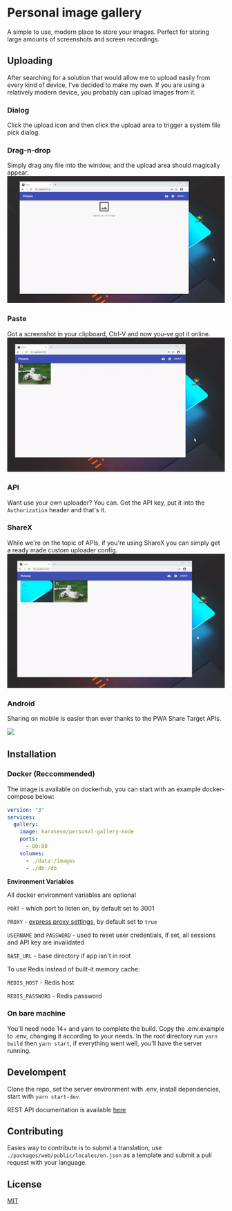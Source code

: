 # Personal image gallery
A simple to use, modern place to store your images. Perfect for storing large 
amounts of screenshots and screen recordings. 

## Uploading 
After searching for a solution that would allow me to upload easily from every 
kind of device, I've decided to make my own. If you are using a relatively modern
device, you probably can upload images from it.

### Dialog
Click the upload icon and then click the upload area to trigger a system file
pick dialog.

### Drag-n-drop
Simply drag any file into the window, and the upload area should magically appear.
![](README/drag.gif)

### Paste
Got a screenshot in your clipboard, Ctrl-V and now you-ve got it online.
![](README/paste.gif)

### API
Want use your own uploader? You can. Get the API key, put it into the `Authorization`
header and that's it.

### ShareX
While we're on the topic of APIs, if you're using ShareX you can simply get
a ready made custom uploader config.
![](README/sharex.gif)

### Android
Sharing on mobile is easier than ever thanks to the PWA Share Target APIs.

![](README/android.gif)

## Installation

### Docker (Reccommended)
The image is available on dockerhub, you can start with an example 
docker-compose below:
````yaml
version: "3"
services:
  gallery:
    image: karasevm/personal-gallery-node
    ports: 
      - 80:80
    volumes:
      - ./data:/images
      - ./db:/db
````
**Environment Variables**

All docker environment variables are optional

`PORT` - which port to listen on, by default set to 3001

`PROXY` - [express proxy settings](https://expressjs.com/en/guide/behind-proxies.html), by default set to `true`

`USERNAME` and `PASSWORD` - used to reset user credentials, if set, all sessions and API key are invalidated

`BASE_URL` - base directory if app isn't in root

To use Redis instead of built-it memory cache:

`REDIS_HOST` - Redis host

`REDIS_PASSWORD` - Redis password



### On bare machine
You'll need node 14+ and yarn to complete the build. 
Copy the .env.example to .env, changing it according to your needs. In the root directory run `yarn build` then `yarn start`, if everything went well, you'll have the server running.

## Develompent
Clone the repo, set the server environment with .env, install dependencies, start with `yarn start-dev`.

REST API documentation is available [here](packages/server/docs/api/README.md)

## Contributing
Easies way to contribute is to submit a translation, use `./packages/web/public/locales/en.json` 
as a template and submit a pull request with your language.

## License
[MIT](LICENSE)